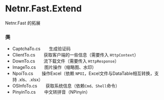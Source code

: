 # Netnr.Fast.Extend
Netnr.Fast 的拓展

### 类
- CaptchaTo.cs　　生成验证码
- ClientTo.cs　　获取客户端的一些信息（需要传入 `HttpContext`）
- DownTo.cs　　流下载文件（需要传入 `HttpResponse`）
- ImageTo.cs　　图片操作（缩略图、水印）
- NpoiTo.cs　　操作Excel（依赖 `NPOI`，Excel文件与DataTable相互转换，支持 .xls、.xlsx）
- OSInfoTo.cs　　获取系统信息（依赖`Cmd`、`Shell`命令）
- PinyinTo.cs　　中文转拼音（NPinyin）